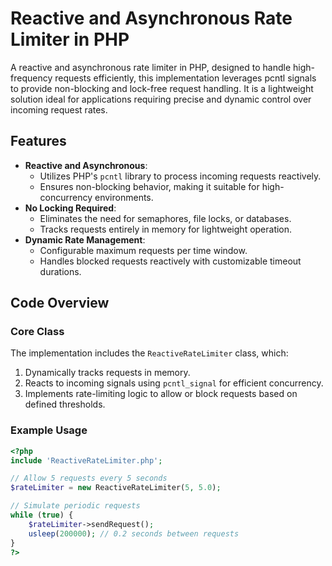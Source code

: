 # Reactive and Asynchronous Rate Limiter in PHP
A reactive and asynchronous rate limiter in PHP, designed to handle high-frequency requests efficiently, this implementation leverages pcntl signals to provide non-blocking and lock-free request handling. It is a lightweight solution ideal for applications requiring precise and dynamic control over incoming request rates.

## Features

- **Reactive and Asynchronous**:
  - Utilizes PHP's `pcntl` library to process incoming requests reactively.
  - Ensures non-blocking behavior, making it suitable for high-concurrency environments.
- **No Locking Required**:
  - Eliminates the need for semaphores, file locks, or databases.
  - Tracks requests entirely in memory for lightweight operation.
- **Dynamic Rate Management**:
  - Configurable maximum requests per time window.
  - Handles blocked requests reactively with customizable timeout durations.

## Code Overview

### Core Class

The implementation includes the `ReactiveRateLimiter` class, which:
1. Dynamically tracks requests in memory.
2. Reacts to incoming signals using `pcntl_signal` for efficient concurrency.
3. Implements rate-limiting logic to allow or block requests based on defined thresholds.

### Example Usage

```php
<?php
include 'ReactiveRateLimiter.php';

// Allow 5 requests every 5 seconds
$rateLimiter = new ReactiveRateLimiter(5, 5.0); 	

// Simulate periodic requests
while (true) {
    $rateLimiter->sendRequest();
    usleep(200000); // 0.2 seconds between requests
}
?>
```
